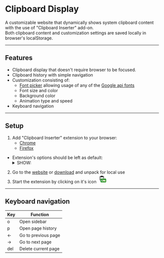 # **Clipboard Display**
A customizable website that dynamically shows system clipboard content with the use of "Clipboard Inserter" add-on.  
Both clipboard content and customization settings are saved locally in browser's localStorage.
***
## **Features**
- Clipboard display that doesn't require browser to be focused.
- Clipboard history with simple navigation
- Customization consisting of:
    - [Font picker](https://github.com/av01d/fontpicker-jquery-plugin) allowing usage of any of the [Google api fonts](https://fonts.google.com/)
    - Font size and color 
    - Background color
    - Animation type and speed
- Keyboard navigation
***
## **Setup**
1. Add "Clipboard Inserter" extension to your browser: 
    - [Chrome](https://chrome.google.com/webstore/detail/clipboard-inserter/deahejllghicakhplliloeheabddjajm)
    - [Firefox](https://addons.mozilla.org/pl/firefox/addon/clipboard-inserter/)  
- Extension's options should be left as default: <details><summary>SHOW:</summary><p> ![image](img/inserter_options.png)</p></details>
2. Go to the [website](https://gabrovv.github.io/Clipboard-display/) or [download](https://github.com/GabroVV/Clipboard-display/archive/refs/heads/main.zip) and unpack for local use
3. Start the extension by clicking on it's icon ![image](img/icon_on.png)

***
## **Keyboard navigation**
| Key | Function            |
|-----|---------------------|
|  o  | Open sidebar        |
|  p  | Open page history   |
|  ←  | Go to previous page |
|  →  | Go to next page     |
| del | Delete current page |